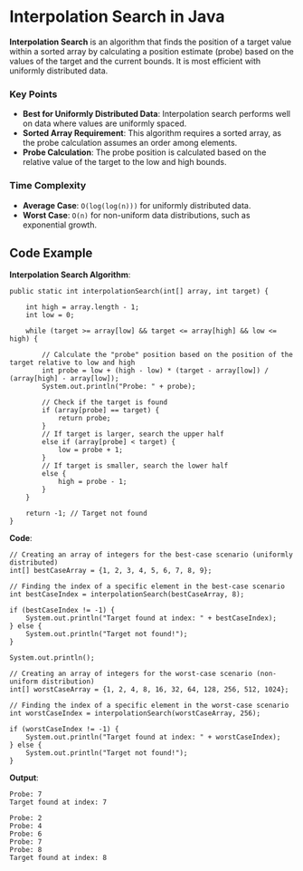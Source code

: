 # Interpolation Search in Java

**Interpolation Search** is an algorithm that finds the position of a target value within a sorted array by calculating a position estimate (probe) based on the values of the target and the current bounds. It is most efficient with uniformly distributed data.

### Key Points

- **Best for Uniformly Distributed Data**: Interpolation search performs well on data where values are uniformly spaced.
- **Sorted Array Requirement**: This algorithm requires a sorted array, as the probe calculation assumes an order among elements.
- **Probe Calculation**: The probe position is calculated based on the relative value of the target to the low and high bounds.

### Time Complexity

- **Average Case**: `O(log(log(n)))` for uniformly distributed data.
- **Worst Case**: `O(n)` for non-uniform data distributions, such as exponential growth.

## Code Example

**Interpolation Search Algorithm**:
```
public static int interpolationSearch(int[] array, int target) {

    int high = array.length - 1;
    int low = 0;

    while (target >= array[low] && target <= array[high] && low <= high) {

        // Calculate the "probe" position based on the position of the target relative to low and high
        int probe = low + (high - low) * (target - array[low]) / (array[high] - array[low]);
        System.out.println("Probe: " + probe);

        // Check if the target is found
        if (array[probe] == target) {
            return probe;
        }
        // If target is larger, search the upper half
        else if (array[probe] < target) {
            low = probe + 1;
        }
        // If target is smaller, search the lower half
        else {
            high = probe - 1;
        }
    }

    return -1; // Target not found
}
```

**Code**:
```
// Creating an array of integers for the best-case scenario (uniformly distributed)
int[] bestCaseArray = {1, 2, 3, 4, 5, 6, 7, 8, 9};

// Finding the index of a specific element in the best-case scenario
int bestCaseIndex = interpolationSearch(bestCaseArray, 8);

if (bestCaseIndex != -1) {
    System.out.println("Target found at index: " + bestCaseIndex);
} else {
    System.out.println("Target not found!");
}

System.out.println();

// Creating an array of integers for the worst-case scenario (non-uniform distribution)
int[] worstCaseArray = {1, 2, 4, 8, 16, 32, 64, 128, 256, 512, 1024};

// Finding the index of a specific element in the worst-case scenario
int worstCaseIndex = interpolationSearch(worstCaseArray, 256);

if (worstCaseIndex != -1) {
    System.out.println("Target found at index: " + worstCaseIndex);
} else {
    System.out.println("Target not found!");
}
```

**Output**:
```
Probe: 7
Target found at index: 7

Probe: 2
Probe: 4
Probe: 6
Probe: 7
Probe: 8
Target found at index: 8
```